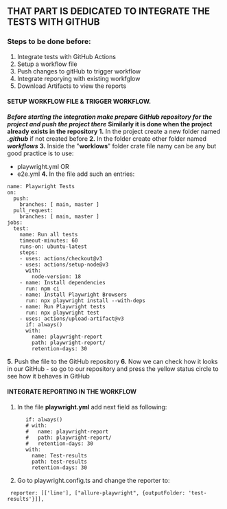 ## THAT PART IS DEDICATED TO INTEGRATE THE TESTS WITH GITHUB
### Steps to be done before:
1. Integrate tests with GitHub Actions
2. Setup a workflow file
3. Push changes to gitHub to trigger workflow
4. Integrate reporying with existing workfglow
5. Download Artifacts to view the reports

#### SETUP WORKFLOW FILE & TRIGGER WORKFLOW.
***Before starting the integration make prepare GitHub repository for the project and push the project there***
**Similarly it is done when the project already exists in the repository**
**1.** In the project create a new folder named ***.github***  if not created before
**2.** In the folder create other folder named ***workflows***
**3.** Inside the "**worklows**" folder crate file namy can be any but good practice is to use:
- playwright.yml
OR
- e2e.yml
**4.** In the file add such an entries:
```
name: Playwright Tests
on:
  push:
    branches: [ main, master ]
  pull_request:
    branches: [ main, master ]
jobs:
  test:
    name: Run all tests
    timeout-minutes: 60
    runs-on: ubuntu-latest
    steps:
    - uses: actions/checkout@v3
    - uses: actions/setup-node@v3
      with:
        node-version: 18
    - name: Install dependencies
      run: npm ci
    - name: Install Playwright Browsers
      run: npx playwright install --with-deps
    - name: Run Playwright tests
      run: npx playwright test
    - uses: actions/upload-artifact@v3
      if: always()
      with:
        name: playwright-report
        path: playwright-report/
        retention-days: 30
```
**5.** Push the file to the GitHub repository
**6.** Now we can check how it looks in our GitHub - so go to our repository and press the yellow status circle to see how it behaves in GitHub

#### INTEGRATE REPORTING IN THE WORKFLOW
1. In the file **playwright.yml** add next field as following:
```
      if: always()
      # with:
      #   name: playwright-report
      #   path: playwright-report/
      #   retention-days: 30
      with:
        name: Test-results
        path: test-results
        retention-days: 30
```
2. Go to playwright.config.ts and change the reporter to:
```
 reporter: [['line'], ["allure-playwright", {outputFolder: 'test-results'}]],
```




